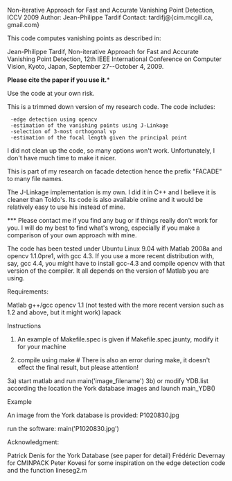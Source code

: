 Non-iterative Approach for Fast and Accurate Vanishing Point Detection, ICCV 2009
Author:  Jean-Philippe Tardif
Contact: tardifj@{cim.mcgill.ca, gmail.com}

This code  computes vanishing points as described in:

Jean-Philippe Tardif, Non-iterative Approach for Fast and Accurate Vanishing Point Detection, 12th IEEE International Conference on Computer Vision, Kyoto, Japan, September 27--October 4, 2009.

******Please cite the paper if you use it.*******

Use the code at your own risk. 

This is a trimmed down version of my research code.  The code includes:

     -edge detection using opencv
     -estimation of the vanishing points using J-Linkage
     -selection of 3-most orthogonal vp
     -estimation of the focal length given the principal point

I did not clean up the code, so many options won't work. Unfortunately, I don't have much time to make it nicer.

This is part of my research on facade detection hence the prefix "FACADE" to many file names.

The J-Linkage implementation is my own. I did it in C++ and I believe it is cleaner than Toldo's. Its code is also available online and it would be relatively easy to use his instead of mine.

*** Please contact me if you find any bug or if things really don't work for you. I will do my best to find what's wrong, especially if you make a comparison of your own approach with mine.

The code has been tested under Ubuntu Linux 9.04 with Matlab 2008a and opencv 1.1.0pre1, with gcc 4.3. If you use a more recent distribution with, say, gcc 4.4, you might have to install gcc-4.3 and compile opencv with that version of the compiler. It all depends on the version of Matlab you are using.

Requirements:

Matlab
g++/gcc
opencv 1.1 (not tested with the more recent version such as 1.2 and above, but it might work)
lapack


Instructions

1) An example of Makefile.spec is given if Makefile.spec.jaunty, modify it for your machine

2) compile using make   # There is also an error during make, it doesn't effect the final result, but please attention!

3a) start matlab and run main('image_filename')
3b) or modify YDB.list according the location the York database images and launch main_YDB()

Example

An image from the York database is provided: P1020830.jpg

run the software:  main('P1020830.jpg')



Acknowledgment:

Patrick Denis for the York Database (see paper for detail)
Frédéric Devernay for CMINPACK
Peter Kovesi for some inspiration on the edge detection code and the function lineseg2.m



